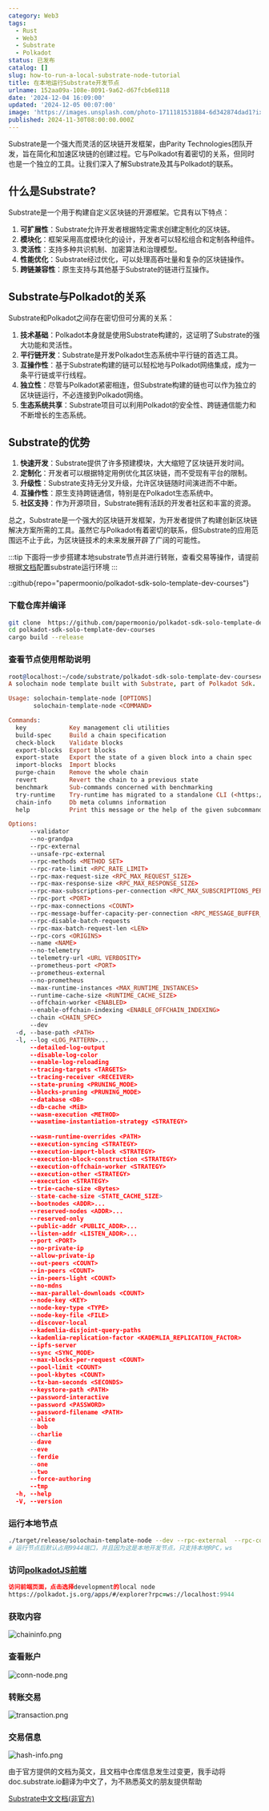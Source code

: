 ```yaml
---
category: Web3
tags:
  - Rust
  - Web3
  - Substrate
  - Polkadot
status: 已发布
catalog: []
slug: how-to-run-a-local-substrate-node-tutorial
title: 在本地运行Substrate开发节点
urlname: 152aa09a-108e-8091-9a62-d67fcb6e8118
date: '2024-12-04 16:09:00'
updated: '2024-12-05 00:07:00'
image: 'https://images.unsplash.com/photo-1711181531884-6d342874dad1?ixlib=rb-4.0.3&q=85&fm=jpg&crop=entropy&cs=srgb'
published: 2024-11-30T08:00:00.000Z
---
```


Substrate是一个强大而灵活的区块链开发框架，由Parity Technologies团队开发，旨在简化和加速区块链的创建过程。它与Polkadot有着密切的关系，但同时也是一个独立的工具。让我们深入了解Substrate及其与Polkadot的联系。


## 什么是Substrate?


Substrate是一个用于构建自定义区块链的开源框架。它具有以下特点：

1. **可扩展性**：Substrate允许开发者根据特定需求创建定制化的区块链。
2. **模块化**：框架采用高度模块化的设计，开发者可以轻松组合和定制各种组件。
3. **灵活性**：支持多种共识机制、加密算法和治理模型。
4. **性能优化**：Substrate经过优化，可以处理高吞吐量和复杂的区块链操作。
5. **跨链兼容性**：原生支持与其他基于Substrate的链进行互操作。

## Substrate与Polkadot的关系


Substrate和Polkadot之间存在密切但可分离的关系：

1. **技术基础**：Polkadot本身就是使用Substrate构建的，这证明了Substrate的强大功能和灵活性。
2. **平行链开发**：Substrate是开发Polkadot生态系统中平行链的首选工具。
3. **互操作性**：基于Substrate构建的链可以轻松地与Polkadot网络集成，成为一条平行链或平行线程。
4. **独立性**：尽管与Polkadot紧密相连，但Substrate构建的链也可以作为独立的区块链运行，不必连接到Polkadot网络。
5. **生态系统共享**：Substrate项目可以利用Polkadot的安全性、跨链通信能力和不断增长的生态系统。

## Substrate的优势

1. **快速开发**：Substrate提供了许多预建模块，大大缩短了区块链开发时间。
2. **定制化**：开发者可以根据特定用例优化其区块链，而不受现有平台的限制。
3. **升级性**：Substrate支持无分叉升级，允许区块链随时间演进而不中断。
4. **互操作性**：原生支持跨链通信，特别是在Polkadot生态系统中。
5. **社区支持**：作为开源项目，Substrate拥有活跃的开发者社区和丰富的资源。

总之，Substrate是一个强大的区块链开发框架，为开发者提供了构建创新区块链解决方案所需的工具。虽然它与Polkadot有着密切的联系，但Substrate的应用范围远不止于此，为区块链技术的未来发展开辟了广阔的可能性。


:::tip
下面将一步步搭建本地substrate节点并进行转账，查看交易等操作，请提前根据[文档](https://substrate-docs.pages.dev/en/install/macos/?mode=light)配置substrate运行环境
:::


::github{repo="papermoonio/polkadot-sdk-solo-template-dev-courses"}


### 下载仓库并编译


```bash
git clone  https://github.com/papermoonio/polkadot-sdk-solo-template-dev-courses 
cd polkadot-sdk-solo-template-dev-courses
cargo build --release
```


### 查看节点使用帮助说明


```prolog
root@localhost:~/code/substrate/polkadot-sdk-solo-template-dev-courses# ./target/release/solochain-template-node -h
A solochain node template built with Substrate, part of Polkadot Sdk.

Usage: solochain-template-node [OPTIONS]
       solochain-template-node <COMMAND>

Commands:
  key            Key management cli utilities
  build-spec     Build a chain specification
  check-block    Validate blocks
  export-blocks  Export blocks
  export-state   Export the state of a given block into a chain spec
  import-blocks  Import blocks
  purge-chain    Remove the whole chain
  revert         Revert the chain to a previous state
  benchmark      Sub-commands concerned with benchmarking
  try-runtime    Try-runtime has migrated to a standalone CLI (<https://github.com/paritytech/try-runtime-cli>). The subcommand exists as a stub and deprecation notice. It will be removed entirely some time after January 2024
  chain-info     Db meta columns information
  help           Print this message or the help of the given subcommand(s)

Options:
      --validator                                                                                Enable validator mode
      --no-grandpa                                                                               Disable GRANDPA
      --rpc-external                                                                             Listen to all RPC interfaces (default: local)
      --unsafe-rpc-external                                                                      Listen to all RPC interfaces
      --rpc-methods <METHOD SET>                                                                 RPC methods to expose. [default: auto] [possible values: auto, safe, unsafe]
      --rpc-rate-limit <RPC_RATE_LIMIT>                                                          RPC rate limiting (calls/minute) for each connection
      --rpc-max-request-size <RPC_MAX_REQUEST_SIZE>                                              Set the maximum RPC request payload size for both HTTP and WS in megabytes [default: 15]
      --rpc-max-response-size <RPC_MAX_RESPONSE_SIZE>                                            Set the maximum RPC response payload size for both HTTP and WS in megabytes [default: 15]
      --rpc-max-subscriptions-per-connection <RPC_MAX_SUBSCRIPTIONS_PER_CONNECTION>              Set the maximum concurrent subscriptions per connection [default: 1024]
      --rpc-port <PORT>                                                                          Specify JSON-RPC server TCP port
      --rpc-max-connections <COUNT>                                                              Maximum number of RPC server connections [default: 100]
      --rpc-message-buffer-capacity-per-connection <RPC_MESSAGE_BUFFER_CAPACITY_PER_CONNECTION>  The number of messages the RPC server is allowed to keep in memory [default: 64]
      --rpc-disable-batch-requests                                                               Disable RPC batch requests
      --rpc-max-batch-request-len <LEN>                                                          Limit the max length per RPC batch request
      --rpc-cors <ORIGINS>                                                                       Specify browser *origins* allowed to access the HTTP & WS RPC servers
      --name <NAME>                                                                              The human-readable name for this node
      --no-telemetry                                                                             Disable connecting to the Substrate telemetry server
      --telemetry-url <URL VERBOSITY>                                                            The URL of the telemetry server to connect to
      --prometheus-port <PORT>                                                                   Specify Prometheus exporter TCP Port
      --prometheus-external                                                                      Expose Prometheus exporter on all interfaces
      --no-prometheus                                                                            Do not expose a Prometheus exporter endpoint
      --max-runtime-instances <MAX_RUNTIME_INSTANCES>                                            The size of the instances cache for each runtime [max: 32] [default: 8]
      --runtime-cache-size <RUNTIME_CACHE_SIZE>                                                  Maximum number of different runtimes that can be cached [default: 2]
      --offchain-worker <ENABLED>                                                                Execute offchain workers on every block [default: when-authority] [possible values: always, never, when-authority]
      --enable-offchain-indexing <ENABLE_OFFCHAIN_INDEXING>                                      Enable offchain indexing API [default: false] [possible values: true, false]
      --chain <CHAIN_SPEC>                                                                       Specify the chain specification
      --dev                                                                                      Specify the development chain
  -d, --base-path <PATH>                                                                         Specify custom base path
  -l, --log <LOG_PATTERN>...                                                                     Sets a custom logging filter (syntax: `<target>=<level>`)
      --detailed-log-output                                                                      Enable detailed log output
      --disable-log-color                                                                        Disable log color output
      --enable-log-reloading                                                                     Enable feature to dynamically update and reload the log filter
      --tracing-targets <TARGETS>                                                                Sets a custom profiling filter
      --tracing-receiver <RECEIVER>                                                              Receiver to process tracing messages [default: log] [possible values: log]
      --state-pruning <PRUNING_MODE>                                                             Specify the state pruning mode
      --blocks-pruning <PRUNING_MODE>                                                            Specify the blocks pruning mode [default: archive-canonical]
      --database <DB>                                                                            Select database backend to use [possible values: rocksdb, paritydb, auto, paritydb-experimental]
      --db-cache <MiB>                                                                           Limit the memory the database cache can use
      --wasm-execution <METHOD>                                                                  Method for executing Wasm runtime code [default: compiled] [possible values: interpreted-i-know-what-i-do, compiled]
      --wasmtime-instantiation-strategy <STRATEGY>                                               The WASM instantiation method to use [default: pooling-copy-on-write] [possible values: pooling-copy-on-write, recreate-instance-copy-on-write, pooling,
                                                                                                 recreate-instance]
      --wasm-runtime-overrides <PATH>                                                            Specify the path where local WASM runtimes are stored
      --execution-syncing <STRATEGY>                                                             Runtime execution strategy for importing blocks during initial sync [possible values: native, wasm, both, native-else-wasm]
      --execution-import-block <STRATEGY>                                                        Runtime execution strategy for general block import (including locally authored blocks) [possible values: native, wasm, both, native-else-wasm]
      --execution-block-construction <STRATEGY>                                                  Runtime execution strategy for constructing blocks [possible values: native, wasm, both, native-else-wasm]
      --execution-offchain-worker <STRATEGY>                                                     Runtime execution strategy for offchain workers [possible values: native, wasm, both, native-else-wasm]
      --execution-other <STRATEGY>                                                               Runtime execution strategy when not syncing, importing or constructing blocks [possible values: native, wasm, both, native-else-wasm]
      --execution <STRATEGY>                                                                     The execution strategy that should be used by all execution contexts [possible values: native, wasm, both, native-else-wasm]
      --trie-cache-size <Bytes>                                                                  Specify the state cache size [default: 67108864]
      --state-cache-size <STATE_CACHE_SIZE>                                                      DEPRECATED: switch to `--trie-cache-size`
      --bootnodes <ADDR>...                                                                      Specify a list of bootnodes
      --reserved-nodes <ADDR>...                                                                 Specify a list of reserved node addresses
      --reserved-only                                                                            Whether to only synchronize the chain with reserved nodes
      --public-addr <PUBLIC_ADDR>...                                                             Public address that other nodes will use to connect to this node
      --listen-addr <LISTEN_ADDR>...                                                             Listen on this multiaddress
      --port <PORT>                                                                              Specify p2p protocol TCP port
      --no-private-ip                                                                            Always forbid connecting to private IPv4/IPv6 addresses
      --allow-private-ip                                                                         Always accept connecting to private IPv4/IPv6 addresses
      --out-peers <COUNT>                                                                        Number of outgoing connections we're trying to maintain [default: 8]
      --in-peers <COUNT>                                                                         Maximum number of inbound full nodes peers [default: 32]
      --in-peers-light <COUNT>                                                                   Maximum number of inbound light nodes peers [default: 100]
      --no-mdns                                                                                  Disable mDNS discovery (default: true)
      --max-parallel-downloads <COUNT>                                                           Maximum number of peers from which to ask for the same blocks in parallel [default: 5]
      --node-key <KEY>                                                                           Secret key to use for p2p networking
      --node-key-type <TYPE>                                                                     Crypto primitive to use for p2p networking [default: ed25519] [possible values: ed25519]
      --node-key-file <FILE>                                                                     File from which to read the node's secret key to use for p2p networking
      --discover-local                                                                           Enable peer discovery on local networks
      --kademlia-disjoint-query-paths                                                            Require iterative Kademlia DHT queries to use disjoint paths
      --kademlia-replication-factor <KADEMLIA_REPLICATION_FACTOR>                                Kademlia replication factor [default: 20]
      --ipfs-server                                                                              Join the IPFS network and serve transactions over bitswap protocol
      --sync <SYNC_MODE>                                                                         Blockchain syncing mode. [default: full] [possible values: full, fast, fast-unsafe, warp]
      --max-blocks-per-request <COUNT>                                                           Maximum number of blocks per request [default: 64]
      --pool-limit <COUNT>                                                                       Maximum number of transactions in the transaction pool [default: 8192]
      --pool-kbytes <COUNT>                                                                      Maximum number of kilobytes of all transactions stored in the pool [default: 20480]
      --tx-ban-seconds <SECONDS>                                                                 How long a transaction is banned for
      --keystore-path <PATH>                                                                     Specify custom keystore path
      --password-interactive                                                                     Use interactive shell for entering the password used by the keystore
      --password <PASSWORD>                                                                      Password used by the keystore
      --password-filename <PATH>                                                                 File that contains the password used by the keystore
      --alice                                                                                    Shortcut for `--name Alice --validator`
      --bob                                                                                      Shortcut for `--name Bob --validator`
      --charlie                                                                                  Shortcut for `--name Charlie --validator`
      --dave                                                                                     Shortcut for `--name Dave --validator`
      --eve                                                                                      Shortcut for `--name Eve --validator`
      --ferdie                                                                                   Shortcut for `--name Ferdie --validator`
      --one                                                                                      Shortcut for `--name One --validator`
      --two                                                                                      Shortcut for `--name Two --validator`
      --force-authoring                                                                          Enable authoring even when offline
      --tmp                                                                                      Run a temporary node
  -h, --help                                                                                     Print help (see more with '--help')
  -V, --version                                                                                  Print version
```


### 运行本地节点


```bash
./target/release/solochain-template-node --dev --rpc-external  --rpc-cors all
# 运行节点后默认占用9944端口，并且因为这是本地开发节点，只支持本地RPC，ws
```


### 访问[polkadotJS前端](https://polkadot.js.org/apps/#/explorer?rpc=ws://localhost:9944)


```prolog
访问前端页面，点击选择development的local node
https://polkadot.js.org/apps/#/explorer?rpc=ws://localhost:9944
```


### 获取内容


![chaininfo.png](https://prod-files-secure.s3.us-west-2.amazonaws.com/5d24fe63-e567-4804-86f9-9fdc62e13082/89be5adf-5619-4306-be75-45b425e3c446/chaininfo.png?X-Amz-Algorithm=AWS4-HMAC-SHA256&X-Amz-Content-Sha256=UNSIGNED-PAYLOAD&X-Amz-Credential=ASIAZI2LB466SONYQCYV%2F20250322%2Fus-west-2%2Fs3%2Faws4_request&X-Amz-Date=20250322T053704Z&X-Amz-Expires=3600&X-Amz-Security-Token=IQoJb3JpZ2luX2VjEF0aCXVzLXdlc3QtMiJHMEUCIQDopLAZUhk4p7FGFYvPAv603MOIxhub1HwiOqqPnXYEjwIgWnPWetOm2IIRN29AIBncwWXwl%2FnbtwuF1TitK3cEvhIqiAQItv%2F%2F%2F%2F%2F%2F%2F%2F%2F%2FARAAGgw2Mzc0MjMxODM4MDUiDLtwvsVa7OMFcg79gSrcA5u%2BuJDtTS2c0lWSgO0PGRlC2bY4UGVa3sy3u0JkakSjfToa11jexnia%2FcN1U99LD12sDMMJkBL78gQ6OBwrrMoQ0VO9rJEVIlUfahl7wHkvRmP89bSPVq3L4RpzSa%2BlFENECnRAIkBwO2M7WtPipiSmSSV4FYuImzsGgCtj64qT26FW%2Bd2jciomyJlz5%2FU24mC3B%2FIDqRM390DQ022tB5UjjceaNbx%2FYp92imNgY58sUKM8mdrEBS9nhyfbCu8E4ERMgj8d1qaSDinkhsBhm3%2BCmXBG1VhzZY%2Bb7L4Sq0GmoCTYY4pvmh%2B6YlmAeeXd0hxt4pndQmeUOe9L%2BHPd64VFqjj7bXowydegUSnauMNJjVNLRSwV1ZW6AuXYD3pNl7tAVmAnyrQ%2FdMT3KnTQNwaokw9vEwxD2hPbrEjtvZUL7Tm4hEw%2FJ66BU%2FeTfEJIg4V9YYYJ9ToWCOkTbox2VnoB6Ua4Qc1PT2UCMEEL8N9dJr9kIhDQxbozf02zEITJ2aTe%2BbyZCk3HTc1XQjloCR%2FcW9gyIbHqj%2FRrYiWzDizCs1hqRZIeftC2oGtD6xwOvDnOoasSXUY0OCVSGMo4B%2BKh7gpSYYyo0Xw2qVqjvFiFfnDPqRPYac0IF%2Fa8MN%2BJ%2Bb4GOqUBkylwb6CoYiWLPbW%2FUtClX0T7b918ubpuRHcI781XHBbVnrVvLATR9yX6jVpYIbMzdboN%2FPMgk568ksWTP0jysWT9kRLZXsaKHxQeSSt2JxZwI6%2BcDwyrSI7BMfdwUmfK6OWOGrqIm%2B5SaW1zpafxS2Qdhadcrxm2IK7zo8cWjJGdsYBWVDEVoq9KhSiKpnw1c3M2xPL7SCyKegMI9icesM6B9e6I&X-Amz-Signature=0cbc24fe706c7faa320ade1053ece1a6ee361125114e60f169465ac7993bbd1e&X-Amz-SignedHeaders=host&x-id=GetObject)


### 查看账户


![conn-node.png](https://prod-files-secure.s3.us-west-2.amazonaws.com/5d24fe63-e567-4804-86f9-9fdc62e13082/05964f92-c6d8-42d1-b4a1-b3a852295683/conn-node.png?X-Amz-Algorithm=AWS4-HMAC-SHA256&X-Amz-Content-Sha256=UNSIGNED-PAYLOAD&X-Amz-Credential=ASIAZI2LB466SONYQCYV%2F20250322%2Fus-west-2%2Fs3%2Faws4_request&X-Amz-Date=20250322T053704Z&X-Amz-Expires=3600&X-Amz-Security-Token=IQoJb3JpZ2luX2VjEF0aCXVzLXdlc3QtMiJHMEUCIQDopLAZUhk4p7FGFYvPAv603MOIxhub1HwiOqqPnXYEjwIgWnPWetOm2IIRN29AIBncwWXwl%2FnbtwuF1TitK3cEvhIqiAQItv%2F%2F%2F%2F%2F%2F%2F%2F%2F%2FARAAGgw2Mzc0MjMxODM4MDUiDLtwvsVa7OMFcg79gSrcA5u%2BuJDtTS2c0lWSgO0PGRlC2bY4UGVa3sy3u0JkakSjfToa11jexnia%2FcN1U99LD12sDMMJkBL78gQ6OBwrrMoQ0VO9rJEVIlUfahl7wHkvRmP89bSPVq3L4RpzSa%2BlFENECnRAIkBwO2M7WtPipiSmSSV4FYuImzsGgCtj64qT26FW%2Bd2jciomyJlz5%2FU24mC3B%2FIDqRM390DQ022tB5UjjceaNbx%2FYp92imNgY58sUKM8mdrEBS9nhyfbCu8E4ERMgj8d1qaSDinkhsBhm3%2BCmXBG1VhzZY%2Bb7L4Sq0GmoCTYY4pvmh%2B6YlmAeeXd0hxt4pndQmeUOe9L%2BHPd64VFqjj7bXowydegUSnauMNJjVNLRSwV1ZW6AuXYD3pNl7tAVmAnyrQ%2FdMT3KnTQNwaokw9vEwxD2hPbrEjtvZUL7Tm4hEw%2FJ66BU%2FeTfEJIg4V9YYYJ9ToWCOkTbox2VnoB6Ua4Qc1PT2UCMEEL8N9dJr9kIhDQxbozf02zEITJ2aTe%2BbyZCk3HTc1XQjloCR%2FcW9gyIbHqj%2FRrYiWzDizCs1hqRZIeftC2oGtD6xwOvDnOoasSXUY0OCVSGMo4B%2BKh7gpSYYyo0Xw2qVqjvFiFfnDPqRPYac0IF%2Fa8MN%2BJ%2Bb4GOqUBkylwb6CoYiWLPbW%2FUtClX0T7b918ubpuRHcI781XHBbVnrVvLATR9yX6jVpYIbMzdboN%2FPMgk568ksWTP0jysWT9kRLZXsaKHxQeSSt2JxZwI6%2BcDwyrSI7BMfdwUmfK6OWOGrqIm%2B5SaW1zpafxS2Qdhadcrxm2IK7zo8cWjJGdsYBWVDEVoq9KhSiKpnw1c3M2xPL7SCyKegMI9icesM6B9e6I&X-Amz-Signature=51d2afacc885775e9ca79cc895344609d42a47256191038c827ea18fe228e4f9&X-Amz-SignedHeaders=host&x-id=GetObject)


### 转账交易


![transaction.png](https://prod-files-secure.s3.us-west-2.amazonaws.com/5d24fe63-e567-4804-86f9-9fdc62e13082/65593d3b-9b56-4fbe-a383-1447c903127f/transaction.png?X-Amz-Algorithm=AWS4-HMAC-SHA256&X-Amz-Content-Sha256=UNSIGNED-PAYLOAD&X-Amz-Credential=ASIAZI2LB466SONYQCYV%2F20250322%2Fus-west-2%2Fs3%2Faws4_request&X-Amz-Date=20250322T053704Z&X-Amz-Expires=3600&X-Amz-Security-Token=IQoJb3JpZ2luX2VjEF0aCXVzLXdlc3QtMiJHMEUCIQDopLAZUhk4p7FGFYvPAv603MOIxhub1HwiOqqPnXYEjwIgWnPWetOm2IIRN29AIBncwWXwl%2FnbtwuF1TitK3cEvhIqiAQItv%2F%2F%2F%2F%2F%2F%2F%2F%2F%2FARAAGgw2Mzc0MjMxODM4MDUiDLtwvsVa7OMFcg79gSrcA5u%2BuJDtTS2c0lWSgO0PGRlC2bY4UGVa3sy3u0JkakSjfToa11jexnia%2FcN1U99LD12sDMMJkBL78gQ6OBwrrMoQ0VO9rJEVIlUfahl7wHkvRmP89bSPVq3L4RpzSa%2BlFENECnRAIkBwO2M7WtPipiSmSSV4FYuImzsGgCtj64qT26FW%2Bd2jciomyJlz5%2FU24mC3B%2FIDqRM390DQ022tB5UjjceaNbx%2FYp92imNgY58sUKM8mdrEBS9nhyfbCu8E4ERMgj8d1qaSDinkhsBhm3%2BCmXBG1VhzZY%2Bb7L4Sq0GmoCTYY4pvmh%2B6YlmAeeXd0hxt4pndQmeUOe9L%2BHPd64VFqjj7bXowydegUSnauMNJjVNLRSwV1ZW6AuXYD3pNl7tAVmAnyrQ%2FdMT3KnTQNwaokw9vEwxD2hPbrEjtvZUL7Tm4hEw%2FJ66BU%2FeTfEJIg4V9YYYJ9ToWCOkTbox2VnoB6Ua4Qc1PT2UCMEEL8N9dJr9kIhDQxbozf02zEITJ2aTe%2BbyZCk3HTc1XQjloCR%2FcW9gyIbHqj%2FRrYiWzDizCs1hqRZIeftC2oGtD6xwOvDnOoasSXUY0OCVSGMo4B%2BKh7gpSYYyo0Xw2qVqjvFiFfnDPqRPYac0IF%2Fa8MN%2BJ%2Bb4GOqUBkylwb6CoYiWLPbW%2FUtClX0T7b918ubpuRHcI781XHBbVnrVvLATR9yX6jVpYIbMzdboN%2FPMgk568ksWTP0jysWT9kRLZXsaKHxQeSSt2JxZwI6%2BcDwyrSI7BMfdwUmfK6OWOGrqIm%2B5SaW1zpafxS2Qdhadcrxm2IK7zo8cWjJGdsYBWVDEVoq9KhSiKpnw1c3M2xPL7SCyKegMI9icesM6B9e6I&X-Amz-Signature=0f60b5ffa7dedb8f2465dd2297a5aef618c60a440668a207af8340fb31f42ae2&X-Amz-SignedHeaders=host&x-id=GetObject)


### 交易信息


![hash-info.png](https://prod-files-secure.s3.us-west-2.amazonaws.com/5d24fe63-e567-4804-86f9-9fdc62e13082/7b9b0ba8-edf2-4998-9e9d-9cde7a64aa23/hash-info.png?X-Amz-Algorithm=AWS4-HMAC-SHA256&X-Amz-Content-Sha256=UNSIGNED-PAYLOAD&X-Amz-Credential=ASIAZI2LB466SONYQCYV%2F20250322%2Fus-west-2%2Fs3%2Faws4_request&X-Amz-Date=20250322T053704Z&X-Amz-Expires=3600&X-Amz-Security-Token=IQoJb3JpZ2luX2VjEF0aCXVzLXdlc3QtMiJHMEUCIQDopLAZUhk4p7FGFYvPAv603MOIxhub1HwiOqqPnXYEjwIgWnPWetOm2IIRN29AIBncwWXwl%2FnbtwuF1TitK3cEvhIqiAQItv%2F%2F%2F%2F%2F%2F%2F%2F%2F%2FARAAGgw2Mzc0MjMxODM4MDUiDLtwvsVa7OMFcg79gSrcA5u%2BuJDtTS2c0lWSgO0PGRlC2bY4UGVa3sy3u0JkakSjfToa11jexnia%2FcN1U99LD12sDMMJkBL78gQ6OBwrrMoQ0VO9rJEVIlUfahl7wHkvRmP89bSPVq3L4RpzSa%2BlFENECnRAIkBwO2M7WtPipiSmSSV4FYuImzsGgCtj64qT26FW%2Bd2jciomyJlz5%2FU24mC3B%2FIDqRM390DQ022tB5UjjceaNbx%2FYp92imNgY58sUKM8mdrEBS9nhyfbCu8E4ERMgj8d1qaSDinkhsBhm3%2BCmXBG1VhzZY%2Bb7L4Sq0GmoCTYY4pvmh%2B6YlmAeeXd0hxt4pndQmeUOe9L%2BHPd64VFqjj7bXowydegUSnauMNJjVNLRSwV1ZW6AuXYD3pNl7tAVmAnyrQ%2FdMT3KnTQNwaokw9vEwxD2hPbrEjtvZUL7Tm4hEw%2FJ66BU%2FeTfEJIg4V9YYYJ9ToWCOkTbox2VnoB6Ua4Qc1PT2UCMEEL8N9dJr9kIhDQxbozf02zEITJ2aTe%2BbyZCk3HTc1XQjloCR%2FcW9gyIbHqj%2FRrYiWzDizCs1hqRZIeftC2oGtD6xwOvDnOoasSXUY0OCVSGMo4B%2BKh7gpSYYyo0Xw2qVqjvFiFfnDPqRPYac0IF%2Fa8MN%2BJ%2Bb4GOqUBkylwb6CoYiWLPbW%2FUtClX0T7b918ubpuRHcI781XHBbVnrVvLATR9yX6jVpYIbMzdboN%2FPMgk568ksWTP0jysWT9kRLZXsaKHxQeSSt2JxZwI6%2BcDwyrSI7BMfdwUmfK6OWOGrqIm%2B5SaW1zpafxS2Qdhadcrxm2IK7zo8cWjJGdsYBWVDEVoq9KhSiKpnw1c3M2xPL7SCyKegMI9icesM6B9e6I&X-Amz-Signature=2aa354eae0e4220b9ce6d8d71e999036e0ea6c3ca0e06e2f09d49633829edca2&X-Amz-SignedHeaders=host&x-id=GetObject)


由于官方提供的文档为英文，且文档中仓库信息发生过变更，我手动将doc.substrate.io翻译为中文了，为不熟悉英文的朋友提供帮助


[ Substrate中文文档(非官方)](https://substrate-docs.pages.dev/en/tutorials/build-a-blockchain/?mode=light)

